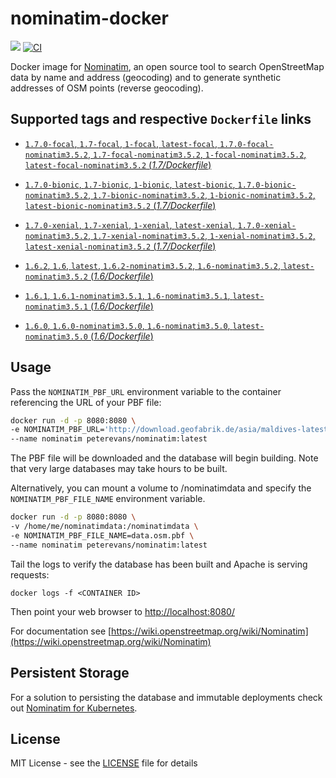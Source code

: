 # nominatim-docker
[![](https://images.microbadger.com/badges/image/peterevans/nominatim.svg)](https://microbadger.com/images/peterevans/nominatim)
[![CI](https://github.com/peter-evans/nominatim-docker/workflows/CI/badge.svg)](https://github.com/peter-evans/nominatim-docker/actions?query=workflow%3ACI)

Docker image for [Nominatim](https://github.com/openstreetmap/Nominatim), an open source tool to search OpenStreetMap data by name and address (geocoding) and to generate synthetic addresses of OSM points (reverse geocoding).

## Supported tags and respective `Dockerfile` links

- [`1.7.0-focal`, `1.7-focal`, `1-focal`, `latest-focal`, `1.7.0-focal-nominatim3.5.2`, `1.7-focal-nominatim3.5.2`, `1-focal-nominatim3.5.2`, `latest-focal-nominatim3.5.2`  (*1.7/Dockerfile*)](https://github.com/peter-evans/nominatim-docker/tree/v1.7.0/focal)
- [`1.7.0-bionic`, `1.7-bionic`, `1-bionic`, `latest-bionic`, `1.7.0-bionic-nominatim3.5.2`, `1.7-bionic-nominatim3.5.2`, `1-bionic-nominatim3.5.2`, `latest-bionic-nominatim3.5.2`  (*1.7/Dockerfile*)](https://github.com/peter-evans/nominatim-docker/tree/v1.7.0/bionic)
- [`1.7.0-xenial`, `1.7-xenial`, `1-xenial`, `latest-xenial`, `1.7.0-xenial-nominatim3.5.2`, `1.7-xenial-nominatim3.5.2`, `1-xenial-nominatim3.5.2`, `latest-xenial-nominatim3.5.2`  (*1.7/Dockerfile*)](https://github.com/peter-evans/nominatim-docker/tree/v1.7.0/xenial)

- [`1.6.2`, `1.6`, `latest`, `1.6.2-nominatim3.5.2`, `1.6-nominatim3.5.2`, `latest-nominatim3.5.2`  (*1.6/Dockerfile*)](https://github.com/peter-evans/nominatim-docker/tree/v1.6.2)
- [`1.6.1`, `1.6.1-nominatim3.5.1`, `1.6-nominatim3.5.1`, `latest-nominatim3.5.1`  (*1.6/Dockerfile*)](https://github.com/peter-evans/nominatim-docker/tree/v1.6.1)
- [`1.6.0`, `1.6.0-nominatim3.5.0`, `1.6-nominatim3.5.0`, `latest-nominatim3.5.0`  (*1.6/Dockerfile*)](https://github.com/peter-evans/nominatim-docker/tree/v1.6.0)

## Usage
Pass the `NOMINATIM_PBF_URL` environment variable to the container referencing the URL of your PBF file:

```bash
docker run -d -p 8080:8080 \
-e NOMINATIM_PBF_URL='http://download.geofabrik.de/asia/maldives-latest.osm.pbf' \
--name nominatim peterevans/nominatim:latest
```
The PBF file will be downloaded and the database will begin building. Note that very large databases may take hours to be built.

Alternatively, you can mount a volume to /nominatimdata and specify the `NOMINATIM_PBF_FILE_NAME` environment variable.

```bash
docker run -d -p 8080:8080 \
-v /home/me/nominatimdata:/nominatimdata \
-e NOMINATIM_PBF_FILE_NAME=data.osm.pbf \
--name nominatim peterevans/nominatim:latest
```

Tail the logs to verify the database has been built and Apache is serving requests:
```
docker logs -f <CONTAINER ID>
```
Then point your web browser to [http://localhost:8080/](http://localhost:8080/)

For documentation see [https://wiki.openstreetmap.org/wiki/Nominatim](https://wiki.openstreetmap.org/wiki/Nominatim)

## Persistent Storage
For a solution to persisting the database and immutable deployments check out [Nominatim for Kubernetes](https://github.com/peter-evans/nominatim-k8s).

## License

MIT License - see the [LICENSE](LICENSE) file for details
